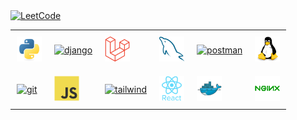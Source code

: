 <table align="center">
   <a href="https://leetcode.com/iranzithierry">
        <img src="https://img.shields.io/badge/LeetCode-black?style=for-the-badge&logo=LeetCode" alt="LeetCode">
    </a>
  <tr>
    <td style="padding: 10px;">
      <a href="https://www.python.org" target="_blank" rel="noreferrer">
        <img src="https://raw.githubusercontent.com/devicons/devicon/master/icons/python/python-original.svg" alt="python" width="40" height="40"/>
      </a>
    </td>
    <td style="padding: 10px;">
      <a href="https://www.djangoproject.com/" target="_blank" rel="noreferrer">
        <img src="https://cdn.worldvectorlogo.com/logos/django.svg" alt="django" width="40" height="40"/>
      </a>
    </td>
    <td style="padding: 10px;">
      <a href="https://www.laravel.com" target="_blank" rel="noreferrer">
        <img src="https://raw.githubusercontent.com/devicons/devicon/master/icons/laravel/laravel-original.svg" alt="laravel" width="40" height="40"/>
      </a>
    </td>
    <td style="padding: 10px;">
      <a href="https://www.mysql.com/" target="_blank" rel="noreferrer">
        <img src="https://raw.githubusercontent.com/devicons/devicon/master/icons/mysql/mysql-original.svg" alt="mysql" width="40" height="40"/>
      </a>
    </td>
    <td style="padding: 10px;">
      <a href="https://postman.com" target="_blank" rel="noreferrer">
        <img src="https://www.vectorlogo.zone/logos/getpostman/getpostman-icon.svg" alt="postman" width="40" height="40"/>
      </a>
    </td>
    <td style="padding: 10px;">
      <a href="https://www.linux.org/" target="_blank" rel="noreferrer">
        <img src="https://raw.githubusercontent.com/devicons/devicon/master/icons/linux/linux-original.svg" alt="linux" width="40" height="40"/>
      </a>
    </td>
  </tr>
  <tr>
    <td style="padding: 10px;">
      <a href="https://git-scm.com/" target="_blank" rel="noreferrer">
        <img src="https://www.vectorlogo.zone/logos/git-scm/git-scm-icon.svg" alt="git" width="40" height="40"/>
      </a>
    </td>
    <td style="padding: 10px;">
      <a href="https://developer.mozilla.org/en-US/docs/Web/JavaScript" target="_blank" rel="noreferrer">
        <img src="https://raw.githubusercontent.com/devicons/devicon/master/icons/javascript/javascript-original.svg" alt="javascript" width="40" height="40"/>
      </a>
    </td>
    <td style="padding: 10px;">
      <a href="https://tailwindcss.com/" target="_blank" rel="noreferrer">
        <img src="https://www.vectorlogo.zone/logos/tailwindcss/tailwindcss-icon.svg" alt="tailwind" width="40" height="40"/>
      </a>
    </td>
    <td style="padding: 10px;">
      <a href="https://react.dev/" target="_blank" rel="noreferrer">
        <img src="https://raw.githubusercontent.com/devicons/devicon/master/icons/react/react-original-wordmark.svg" alt="react" width="40" height="40"/>
      </a>
    </td>
    <td style="padding: 10px;">
      <a href="https://docker.com" target="_blank" rel="noreferrer">
        <img src="https://raw.githubusercontent.com/devicons/devicon/master/icons/docker/docker-original.svg"alt="react" width="40" height="40"/>
      </a>
    </td>
    <td style="padding: 10px;">
      <a href="https://nginx.com" target="_blank" rel="noreferrer">
        <img src="https://raw.githubusercontent.com/devicons/devicon/master/icons/nginx/nginx-original.svg"alt="react" width="40" height="40"/>
      </a>
    </td>
  </tr>
</table>
